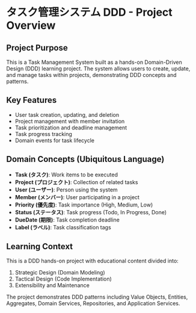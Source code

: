 # タスク管理システム DDD - Project Overview

## Project Purpose
This is a Task Management System built as a hands-on Domain-Driven Design (DDD) learning project. The system allows users to create, update, and manage tasks within projects, demonstrating DDD concepts and patterns.

## Key Features
- User task creation, updating, and deletion
- Project management with member invitation
- Task prioritization and deadline management
- Task progress tracking
- Domain events for task lifecycle

## Domain Concepts (Ubiquitous Language)
- **Task (タスク)**: Work items to be executed
- **Project (プロジェクト)**: Collection of related tasks
- **User (ユーザー)**: Person using the system
- **Member (メンバー)**: User participating in a project
- **Priority (優先度)**: Task importance (High, Medium, Low)
- **Status (ステータス)**: Task progress (Todo, In Progress, Done)
- **DueDate (期限)**: Task completion deadline
- **Label (ラベル)**: Task classification tags

## Learning Context
This is a DDD hands-on project with educational content divided into:
1. Strategic Design (Domain Modeling)
2. Tactical Design (Code Implementation)  
3. Extensibility and Maintenance

The project demonstrates DDD patterns including Value Objects, Entities, Aggregates, Domain Services, Repositories, and Application Services.